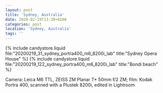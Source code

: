 ```yaml
---
layout: post
title: 'Sydney, Australia'
date: 2020-02-19T13:39+0100
categories: post
location: 'Sydney, Australia'
tags: ''
---
```


{% include candystore.liquid file:"20200219_31_sydney_portra400_m6_8200i_lab" title:"Sydney Opera House" %}
{% include candystore.liquid file:"20200219_122_sydney_portra400_m6_8200i_lab" title:"Bondi beach" %}

Camera: Leica M6 TTL, ZEISS ZM Planar T* 50mm f/2 ZM; film: Kodak Portra 400, scanned with a Plustek 8200i, edited in Lightroom 